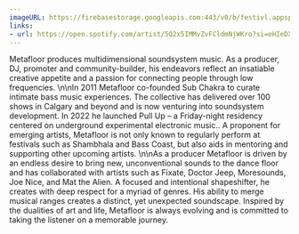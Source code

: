```yaml
---
imageURL: https://firebasestorage.googleapis.com:443/v0/b/festivl.appspot.com/o/userContent%2F8046ABAD-CFE7-458F-BCEB-C8815007266C.png?alt=media&token=14cc03f9-01ad-498f-8668-d07e27d777b5
links:
- url: https://open.spotify.com/artist/5Q2x5IMMvZvFCldmNjWKro?si=eHIeDXI1T7OkeweAtrMLDQ
---
```

Metafloor produces multidimensional soundsystem music. As a producer, DJ, promoter and community-builder, his endeavors reflect an insatiable creative appetite and a passion for connecting people through low frequencies.  \n\nIn 2011 Metafloor co-founded Sub Chakra to curate intimate bass music experiences. The collective has delivered over 100 shows in Calgary and beyond and is now venturing into soundsystem development. In 2022 he launched Pull Up – a Friday-night residency centered on underground experimental electronic music.. A proponent for emerging artists, Metafloor is not only known to regularly perform at festivals such as Shambhala and Bass Coast, but also aids in mentoring and supporting other upcoming artists. \n\nAs a producer Metafloor is driven by an endless desire to bring new, unconventional sounds to the dance floor and has collaborated with artists such as Fixate, Doctor Jeep, Moresounds, Joe Nice, and Mat the Alien. A focused and intentional shapeshifter, he creates with deep respect for a myriad of genres. His ability to merge musical ranges creates a distinct, yet unexpected soundscape. Inspired by the dualities of art and life, Metafloor is always evolving and is committed to taking the listener on a memorable journey.